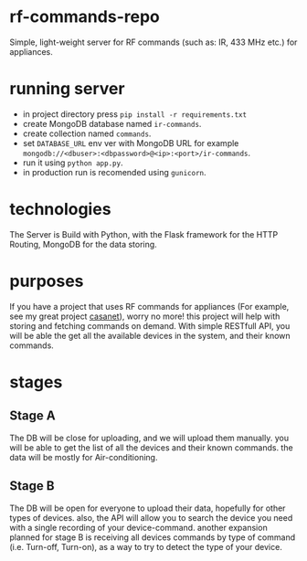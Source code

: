 # rf-commands-repo
Simple, light-weight server for RF commands (such as: IR, 433 MHz etc.) for appliances.

# running server

* in project directory press `pip install -r requirements.txt`
* create MongoDB  database named `ir-commands`.
* create collection named `commands`.
* set `DATABASE_URL` env ver with MongoDB URL for example `mongodb://<dbuser>:<dbpassword>@<ip>:<port>/ir-commands`.
* run it using `python app.py`.
* in production run is recomended using `gunicorn`.

# technologies
The Server is Build with Python, with the Flask framework for the HTTP Routing, MongoDB for the data storing.

# purposes
If you have a project that uses RF commands for appliances (For example, see my great project [casanet](https://github.com/casanet/casanet-server)), worry no more! this project will help with storing and fetching commands on demand.
With simple RESTfull API, you will be able the get all the available devices in the system, and their known commands.

# stages
## Stage A
The DB will be close for uploading, and we will upload them manually.
you will be able to get the list of all the devices and their known commands. the data will be mostly for Air-conditioning. 
## Stage B
The DB will be open for everyone to upload their data, hopefully for other types of devices. also, the API will allow you to search the device you need with a single recording of your device-command.
another expansion planned for stage B is receiving all devices commands by type of command (i.e. Turn-off, Turn-on), as a way to try to detect the type of your device.
